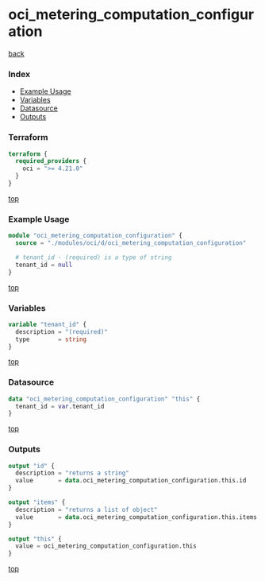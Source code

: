 # oci_metering_computation_configuration

[back](../oci.md)

### Index

- [Example Usage](#example-usage)
- [Variables](#variables)
- [Datasource](#datasource)
- [Outputs](#outputs)

### Terraform

```terraform
terraform {
  required_providers {
    oci = ">= 4.21.0"
  }
}
```

[top](#index)

### Example Usage

```terraform
module "oci_metering_computation_configuration" {
  source = "./modules/oci/d/oci_metering_computation_configuration"

  # tenant_id - (required) is a type of string
  tenant_id = null
}
```

[top](#index)

### Variables

```terraform
variable "tenant_id" {
  description = "(required)"
  type        = string
}
```

[top](#index)

### Datasource

```terraform
data "oci_metering_computation_configuration" "this" {
  tenant_id = var.tenant_id
}
```

[top](#index)

### Outputs

```terraform
output "id" {
  description = "returns a string"
  value       = data.oci_metering_computation_configuration.this.id
}

output "items" {
  description = "returns a list of object"
  value       = data.oci_metering_computation_configuration.this.items
}

output "this" {
  value = oci_metering_computation_configuration.this
}
```

[top](#index)